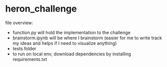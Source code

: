 # heron_challenge

file overview:
- function.py will hold the implementation to the challenge
- brainstorm.ipynb will be where I brainstorm (easier for me to write track my ideas and helps if I need to visualize anything)
- tests folder
- to run on local env, download dependencies by installing requirements.txt